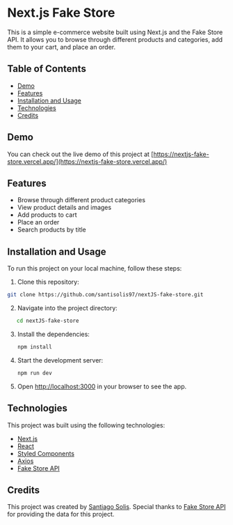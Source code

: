 # Next.js Fake Store

This is a simple e-commerce website built using Next.js and the Fake Store API. It allows you to browse through different products and categories, add them to your cart, and place an order.

## Table of Contents

- [Demo](#demo)
- [Features](#features)
- [Installation and Usage](#installation-and-usage)
- [Technologies](#technologies)
- [Credits](#credits)

## Demo

You can check out the live demo of this project at [https://nextjs-fake-store.vercel.app/](https://nextjs-fake-store.vercel.app/)

## Features

- Browse through different product categories
- View product details and images
- Add products to cart
- Place an order
- Search products by title

## Installation and Usage

To run this project on your local machine, follow these steps:

1. Clone this repository:

```bash
git clone https://github.com/santisolis97/nextJS-fake-store.git
```

2. Navigate into the project directory:

```bash
   cd nextJS-fake-store
```

3. Install the dependencies:
   ```bash
   npm install
   ```
4. Start the development server:
   ```bash
   npm run dev
   ```
5. Open [http://localhost:3000](http://localhost:3000) in your browser to see the app.

## Technologies

This project was built using the following technologies:

- [Next.js](https://nextjs.org/)
- [React](https://reactjs.org/)
- [Styled Components](https://styled-components.com/)
- [Axios](https://github.com/axios/axios)
- [Fake Store API](https://fakestoreapi.com/)

## Credits

This project was created by [Santiago Solis](https://github.com/santisolis97). Special thanks to [Fake Store API](https://fakestoreapi.com/) for providing the data for this project.
